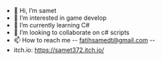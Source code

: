 - 👋 Hi, I’m samet
- 👀 I’m interested in game develop
- 🌱 I’m currently learning C#
- 💞️ I’m looking to collaborate on c# scripts
- 📫 How to reach me -- fatihsamedt@gmail.com --
- itch.io: https://samet372.itch.io/
